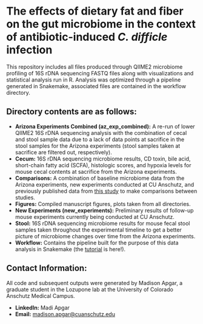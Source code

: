 # The effects of dietary fat and fiber on the gut microbiome in the context of antibiotic-induced *C. difficle* infection

This repository includes all files produced through QIIME2 microbiome profiling of 16S rDNA sequencing FASTQ files along with visualizations and statistical analysis run in R. Analysis was optimized through a pipeline generated in Snakemake, associated files are contained in the workflow directory. 

## Directory contents are as follows:
  - **Arizona Experiments Combined (az_exp_combined):** A re-run of lower QIIME2 16S rDNA sequencing analysis with the combination of cecal and stool sample data due to a lack of data points at sacrifice in the stool samples for the Arizona experiments (stool samples taken at sacrifice are filtered out, respectively). 
  - **Cecum:** 16S rDNA sequencing microbiome results, CD toxin, bile acid, short-chain fatty acid (SCFA), histologic scores, and       hypoxia levels for mouse cecal contents at sacrifice from the Arizona experiments. 
  - **Comparisons:** A combination of baseline microbiome data from the Arizona experiments, new experiments conducted at CU Anschutz, and previously published data from [this study](https://www.nature.com/articles/s41522-022-00276-1#ref-CR67) to make comparisons between studies.
  - **Figures:** Compiled manuscript figures, plots taken from all directories. 
  - **New Experiments (new_experiments):** Preliminary results of follow-up mouse experiments currently being conducted at CU Anschutz.
  - **Stool:** 16S rDNA sequencing microbiome results for mouse fecal stool samples taken throughout the experimental timeline to get a better picture of microbiome changes over time from the Arizona experiments.
  - **Workflow:** Contains the pipeline built for the purpose of this data analysis in Snakemake (the [tutorial](https://github.com/madiapgar/diet_mouse_cdiff/tree/master/workflow/tutorial) is here!).

## Contact Information: 
All code and subsequent outputs were generated by Madison Apgar, a graduate student in the Lozupone lab at the University of Colorado Anschutz Medical Campus. 

- **LinkedIn:** Madi Apgar
- **Email:** madison.apgar@cuanschutz.edu


  
